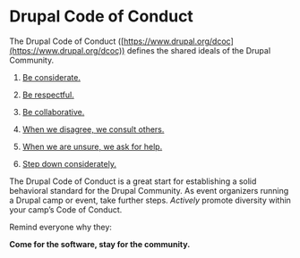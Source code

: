 # Drupal Code of Conduct

The Drupal Code of Conduct ([https://www.drupal.org/dcoc](https://www.drupal.org/dcoc)) defines the shared ideals of the Drupal Community. 

1. [Be considerate.](https://www.drupal.org/dcoc#consideration)

2. [Be respectful.](https://www.drupal.org/dcoc#respect)

3. [Be collaborative.](https://www.drupal.org/dcoc#collaboration)

4. [When we disagree, we consult others.](https://www.drupal.org/dcoc#conflict-resolution)

5. [When we are unsure, we ask for help.](https://www.drupal.org/dcoc#ask-for-help)

6. [Step down considerately.](https://www.drupal.org/dcoc#stepping-down)

The Drupal Code of Conduct is a great start for establishing a solid behavioral standard for the Drupal Community. As event organizers running a Drupal camp or event, take further steps.  *Actively* promote diversity within your camp’s Code of Conduct.

Remind everyone why they:
 
**Come for the software, stay for the community.**


